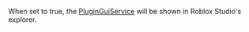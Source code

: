 When set to true, the [PluginGuiService](https://create.roblox.com/docs/reference/engine/classes/PluginGuiService) will be shown in Roblox Studio's
explorer.